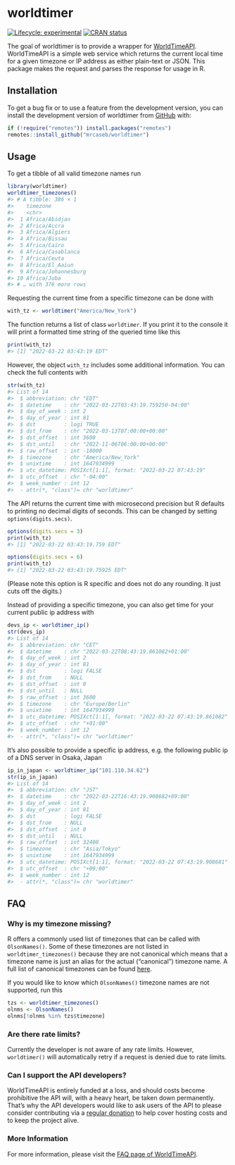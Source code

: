 
<!-- README.md is generated from README.Rmd. Please edit that file -->

# worldtimer

<!-- badges: start -->

[![Lifecycle:
experimental](https://img.shields.io/badge/lifecycle-experimental-orange.svg)](https://lifecycle.r-lib.org/articles/stages.html#experimental)
[![CRAN
status](https://www.r-pkg.org/badges/version/worldtimer)](https://CRAN.R-project.org/package=worldtimer)
<!-- badges: end -->

The goal of worldtimer is to provide a wrapper for
[WorldTimeAPI](http://worldtimeapi.org). WorldTimeAPI is a simple web
service which returns the current local time for a given timezone or IP
address as either plain-text or JSON. This package makes the request and
parses the response for usage in R.

## Installation

To get a bug fix or to use a feature from the development version, you
can install the development version of worldtimer from
[GitHub](https://github.com/mrcaseb/worldtimer) with:

``` r
if (!require("remotes")) install.packages("remotes")
remotes::install_github("mrcaseb/worldtimer")
```

## Usage

To get a tibble of all valid timezone names run

``` r
library(worldtimer)
worldtimer_timezones()
#> # A tibble: 386 × 1
#>    timezone           
#>    <chr>              
#>  1 Africa/Abidjan     
#>  2 Africa/Accra       
#>  3 Africa/Algiers     
#>  4 Africa/Bissau      
#>  5 Africa/Cairo       
#>  6 Africa/Casablanca  
#>  7 Africa/Ceuta       
#>  8 Africa/El_Aaiun    
#>  9 Africa/Johannesburg
#> 10 Africa/Juba        
#> # … with 376 more rows
```

Requesting the current time from a specific timezone can be done with

``` r
with_tz <- worldtimer("America/New_York")
```

The function returns a list of class `worldtimer`. If you print it to
the console it will print a formatted time string of the queried time
like this

``` r
print(with_tz)
#> [1] "2022-03-22 03:43:19 EDT"
```

However, the object `with_tz` includes some additional information. You
can check the full contents with

``` r
str(with_tz)
#> List of 14
#>  $ abbreviation: chr "EDT"
#>  $ datetime    : chr "2022-03-22T03:43:19.759250-04:00"
#>  $ day_of_week : int 2
#>  $ day_of_year : int 81
#>  $ dst         : logi TRUE
#>  $ dst_from    : chr "2022-03-13T07:00:00+00:00"
#>  $ dst_offset  : int 3600
#>  $ dst_until   : chr "2022-11-06T06:00:00+00:00"
#>  $ raw_offset  : int -18000
#>  $ timezone    : chr "America/New_York"
#>  $ unixtime    : int 1647934999
#>  $ utc_datetime: POSIXct[1:1], format: "2022-03-22 07:43:19"
#>  $ utc_offset  : chr "-04:00"
#>  $ week_number : int 12
#>  - attr(*, "class")= chr "worldtimer"
```

The API returns the current time with microsecond precision but R
defaults to printing no decimal digits of seconds. This can be changed
by setting `options(digits.secs)`.

``` r
options(digits.secs = 3)
print(with_tz)
#> [1] "2022-03-22 03:43:19.759 EDT"

options(digits.secs = 6)
print(with_tz)
#> [1] "2022-03-22 03:43:19.75925 EDT"
```

(Please note this option is R specific and does not do any rounding. It
just cuts off the digits.)

Instead of providing a specific timezone, you can also get time for your
current public ip address with

``` r
devs_ip <- worldtimer_ip()
str(devs_ip)
#> List of 14
#>  $ abbreviation: chr "CET"
#>  $ datetime    : chr "2022-03-22T08:43:19.861082+01:00"
#>  $ day_of_week : int 2
#>  $ day_of_year : int 81
#>  $ dst         : logi FALSE
#>  $ dst_from    : NULL
#>  $ dst_offset  : int 0
#>  $ dst_until   : NULL
#>  $ raw_offset  : int 3600
#>  $ timezone    : chr "Europe/Berlin"
#>  $ unixtime    : int 1647934999
#>  $ utc_datetime: POSIXct[1:1], format: "2022-03-22 07:43:19.861082"
#>  $ utc_offset  : chr "+01:00"
#>  $ week_number : int 12
#>  - attr(*, "class")= chr "worldtimer"
```

It’s also possible to provide a specific ip address, e.g. the following
public ip of a DNS server in Osaka, Japan

``` r
ip_in_japan <- worldtimer_ip("101.110.34.62")
str(ip_in_japan)
#> List of 14
#>  $ abbreviation: chr "JST"
#>  $ datetime    : chr "2022-03-22T16:43:19.908682+09:00"
#>  $ day_of_week : int 2
#>  $ day_of_year : int 81
#>  $ dst         : logi FALSE
#>  $ dst_from    : NULL
#>  $ dst_offset  : int 0
#>  $ dst_until   : NULL
#>  $ raw_offset  : int 32400
#>  $ timezone    : chr "Asia/Tokyo"
#>  $ unixtime    : int 1647934999
#>  $ utc_datetime: POSIXct[1:1], format: "2022-03-22 07:43:19.908681"
#>  $ utc_offset  : chr "+09:00"
#>  $ week_number : int 12
#>  - attr(*, "class")= chr "worldtimer"
```

## FAQ

### Why is my timezone missing?

R offers a commonly used list of timezones that can be called with
`OlsonNames()`. Some of these timezones are not listed in
`worldtimer_timezones()` because they are not canonical which means that
a timezone name is just an alias for the actual (“canonical”) timezone
name. A full list of canonical timezones can be found
[here](https://en.wikipedia.org/wiki/List_of_tz_database_time_zones#List).

If you would like to know which `OlsonNames()` timezone names are not
supported, run this

``` r
tzs <- worldtimer_timezones()
olnms <- OlsonNames()
olnms[!olnms %in% tzs$timezone]
```

### Are there rate limits?

Currently the developer is not aware of any rate limits. However,
`worldtimer()` will automatically retry if a request is denied due to
rate limits.

### Can I support the API developers?

WorldTimeAPI is entirely funded at a loss, and should costs become
prohibitive the API will, with a heavy heart, be taken down permanently.
That’s why the API developers would like to ask users of the API to
please consider contributing via a [regular
donation](https://liberapay.com/WorldTimeAPI) to help cover hosting
costs and to keep the project alive.

### More Information

For more information, please visit the [FAQ page of
WorldTimeAPI](http://worldtimeapi.org/pages/faqs).
